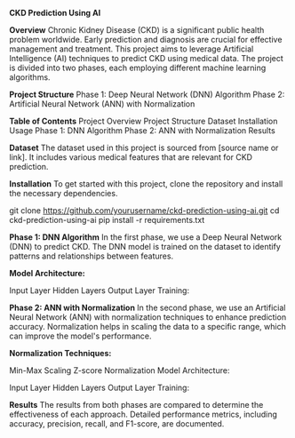 **CKD Prediction Using AI**

**Overview**
Chronic Kidney Disease (CKD) is a significant public health problem worldwide. Early prediction and diagnosis are crucial for effective management and treatment. This project aims to leverage Artificial Intelligence (AI) techniques to predict CKD using medical data. The project is divided into two phases, each employing different machine learning algorithms.

**Project Structure**
Phase 1: Deep Neural Network (DNN) Algorithm
Phase 2: Artificial Neural Network (ANN) with Normalization

**Table of Contents**
Project Overview
Project Structure
Dataset
Installation
Usage
Phase 1: DNN Algorithm
Phase 2: ANN with Normalization
Results

**Dataset**
The dataset used in this project is sourced from [source name or link]. It includes various medical features that are relevant for CKD prediction.

**Installation**
To get started with this project, clone the repository and install the necessary dependencies.

git clone https://github.com/yourusername/ckd-prediction-using-ai.git
cd ckd-prediction-using-ai
pip install -r requirements.txt

**Phase 1: DNN Algorithm**
In the first phase, we use a Deep Neural Network (DNN) to predict CKD. The DNN model is trained on the dataset to identify patterns and relationships between features.

**Model Architecture:**

Input Layer
Hidden Layers
Output Layer
Training:

**Phase 2: ANN with Normalization**
In the second phase, we use an Artificial Neural Network (ANN) with normalization techniques to enhance prediction accuracy. Normalization helps in scaling the data to a specific range, which can improve the model's performance.

**Normalization Techniques:**

Min-Max Scaling
Z-score Normalization
Model Architecture:

Input Layer
Hidden Layers
Output Layer
Training:

**Results**
The results from both phases are compared to determine the effectiveness of each approach. Detailed performance metrics, including accuracy, precision, recall, and F1-score, are documented.
